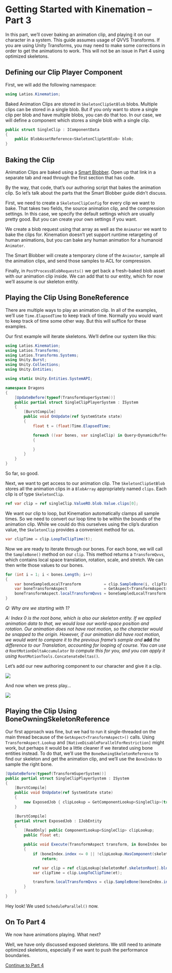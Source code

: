 # Getting Started with Kinemation – Part 3

In this part, we’ll cover baking an animation clip, and playing it on our
character in a system. This guide assumes usage of QVVS Transforms. If you are
using Unity Transforms, you may need to make some corrections in order to get
the animations to work. This will not be an issue in Part 4 using optimized
skeletons.

## Defining our Clip Player Component

First, we will add the following namespace:

```csharp
using Latios.Kinemation;
```

Baked Animation Clips are stored in `SkeletonClipSetBlob` blobs. Multiple clips
can be stored in a single blob. But if you only want to store a single clip per
blob and have multiple blobs, you can do that too. In our case, we will define a
component which stores a single blob with a single clip.

```csharp
public struct SingleClip : IComponentData
{
    public BlobAssetReference<SkeletonClipSetBlob> blob;
}
```

## Baking the Clip

Animation Clips are baked using a [Smart Blobber](../Core/Smart%20Blobbers.md).
Open up that link in a separate tab and read through the first section that has
code.

By the way, that code, that’s our authoring script that bakes the animation
clip. So let’s talk about the parts that the Smart Blobber guide didn’t discuss.

First, we need to create a `SkeletonClipConfig` for every clip we want to bake.
That takes two fields, the source animation clip, and the compression settings.
In this case, we specify the default settings which are usually pretty good. But
you can create your own settings if you want.

We create a blob request using that array as well as the `Animator` we want to
bake the clips for. Kinemation doesn’t yet support runtime retargeting of human
animations, but you can bake any human animation for a humanoid `Animator`.

The Smart Blobber will create a temporary clone of the `Animator`, sample all
the animation clips, and send those samples to ACL for compression.

Finally, in `PostProcessBlobRequests()` we get back a fresh-baked blob asset
with our animation clip inside. We can add that to our entity, which for now
we’ll assume is our skeleton entity.

## Playing the Clip Using BoneReference

There are multiple ways to play an animation clip. In all of the examples, we’ll
use `Time.ElapsedTime` to keep track of time. Normally you would want to keep
track of time some other way. But this will suffice for these examples.

Our first example will iterate skeletons. We’ll define our system like this:

```csharp
using Latios.Kinemation;
using Latios.Transforms;
using Latios.Transforms.Systems;
using Unity.Burst;
using Unity.Collections;
using Unity.Entities;

using static Unity.Entities.SystemAPI;

namespace Dragons
{
    [UpdateBefore(typeof(TransformSuperSystem))]
    public partial struct SingleClipPlayerSystem : ISystem
    {
        [BurstCompile]
        public void OnUpdate(ref SystemState state)
        {
            float t = (float)Time.ElapsedTime;

            foreach ((var bones, var singleClip) in Query<DynamicBuffer<BoneReference>, RefRO<SingleClip>>())
            {

            }
        }
    }
}
```

So far, so good.

Next, we want to get access to our animation clip. The `SkeletonClipSetBlob`
stores all the animation clips in a `BlobArray` appropriately named `clips`.
Each clip is of type `SkeletonClip`.

```csharp
ref var clip = ref singleClip.ValueRO.blob.Value.clips[0];
```

We want our clip to loop, but Kinemation automatically clamps all sample times.
So we need to convert our loop time to be within the bounds of the animation
clip. While we could do this ourselves using the clip’s duration value, the
`SkeletonClip` provides a convenient method for us.

```csharp
var clipTime = clip.LoopToClipTime(t);
```

Now we are ready to iterate through our bones. For each bone, we will call the
`SampleBone()` method on our `clip`. This method returns a `TransformQvvs`,
which contains local space translation, rotation, scale, and stretch. We can
then write those values to our bones.

```csharp
for (int i = 1; i < bones.Length; i++)
{
    var boneSampledLocalTransform          = clip.SampleBone(i, clipTime);
    var boneTransformAspect                = GetAspect<TransformAspect>(bones[i].bone);
    boneTransformAspect.localTransformQvvs = boneSampledLocalTransform;
}
```

*Q: Why are we starting with 1?*

*A: Index 0 is the root bone, which is also our skeleton entity. If we applied
animation data to that, we would lose our world-space position and rotation. Our
animation does not have root motion, so the character would be snapped to the
origin. However, if our animation did have root motion, we would want to compare
it to the previous frame’s sample and* **add** *the difference to our
Translation, accounting for looping of course. You can use a*
`RootMotionDeltaAccumulator` *to compute this for you, and you can apply it
using* `RootMotionTools.ConcatenateDeltas()`*.*

Let’s add our new authoring component to our character and give it a clip.

![](media/c56b6ddbe2c0709cae9983bacc548a32.png)

And now when we press play…

![](media/4e7a3028c9dfe15b9869d59c7b3ca9c7.gif)

## Playing the Clip Using BoneOwningSkeletonReference

Our first approach was fine, but we had to run it single-threaded on the main
thread because of the `GetAspect<TransformAspect>()` calls. Using
`TransformAspect.Lookup` and `[NativeDisableParallelForRestriction]` might work,
but perhaps it would be a little cleaner if we iterated using bone entities
instead. To do that, we’ll use the `BoneOwningSkeletonReference` to find our
skeleton and get the animation clip, and we’ll use the `BoneIndex` to sample the
right bone.

```csharp
[UpdateBefore(typeof(TransformSuperSystem))]
public partial struct SingleClipPlayerSystem : ISystem
{
    [BurstCompile]
    public void OnUpdate(ref SystemState state)
    {
        new ExposedJob { clipLookup = GetComponentLookup<SingleClip>(true), et = (float)Time.ElapsedTime }.ScheduleParallel();
    }

    [BurstCompile]
    partial struct ExposedJob : IJobEntity
    {
        [ReadOnly] public ComponentLookup<SingleClip> clipLookup;
        public float et;

        public void Execute(TransformAspect transform, in BoneIndex boneIndex, in BoneOwningSkeletonReference skeletonRef)
        {
            if (boneIndex.index <= 0 || !clipLookup.HasComponent(skeletonRef.skeletonRoot))
                return;

            ref var clip = ref clipLookup[skeletonRef.skeletonRoot].blob.Value.clips[0];
            var clipTime = clip.LoopToClipTime(et);

            transform.localTransformQvvs = clip.SampleBone(boneIndex.index, clipTime);
        }
    }
}
```

Hey look! We used `ScheduleParallel()` now.

## On To Part 4

We now have animations playing. What next?

Well, we have only discussed exposed skeletons. We still need to animate
optimized skeletons, especially if we want to push the performance boundaries.

[Continue to Part 4](Getting%20Started%20-%20Part%204.md)

